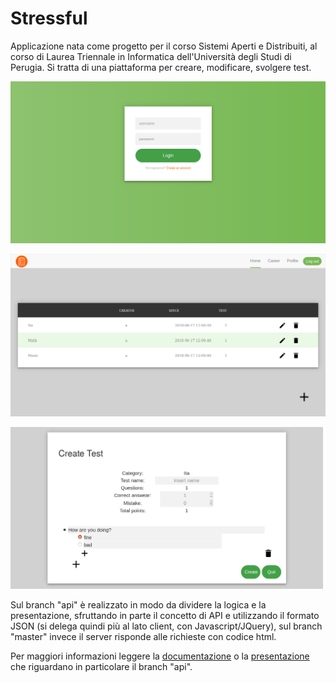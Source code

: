 # Stressful

Applicazione nata come progetto per il corso Sistemi Aperti e Distribuiti, al corso di Laurea Triennale in Informatica dell'Università degli Studi di Perugia. Si tratta di una piattaforma per creare, modificare, svolgere test.


![alt text](https://github.com/lucabartoli96/Stressful/blob/api/Screenshot-2018-6-17%20Stressful(1).png)


![alt text](https://github.com/lucabartoli96/Stressful/blob/api/Screenshot-2018-6-17%20Stressful.png)


![alt text](https://github.com/lucabartoli96/Stressful/blob/api/Screenshot-2018-6-17%20Stressful(2).png)

Sul branch "api" è realizzato in modo da dividere la logica e la presentazione, sfruttando in parte il concetto di API e utilizzando il formato JSON (si delega quindi più al lato client, con Javascript/JQuery), sul branch "master" invece il server risponde alle richieste con codice html.

Per maggiori informazioni leggere la [documentazione](https://github.com/lucabartoli96/Stressful/blob/api/Documentazione%20Stressful.pdf) o la [presentazione](https://github.com/lucabartoli96/Stressful/blob/api/Stressful.pdf) che riguardano in particolare il branch "api".
